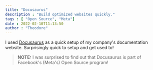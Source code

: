 ```yaml
---
title: "Docusaurus" 
description : "Build optimized websites quickly." 
tags : [ "Open Source", "Meta"]
date : 2022-02-10T11:13:50
author : "Theodore" 
---
```


I used [Docusaurus](https://docusaurus.io/) as a quick setup of my company's documentation website. Surprisingly quick to setup and get used to! 

> **NOTE:** I was surprised to find out that Docusaurus is part of Facebook's (Meta's) Open Source program!